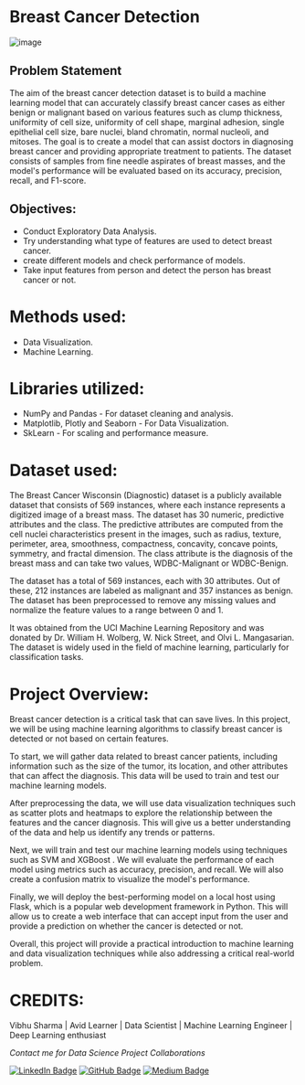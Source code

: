 # Breast Cancer Detection 

![image](https://user-images.githubusercontent.com/107554669/235616620-7df9eb17-6e26-43d1-89eb-4f06472198c1.png)


## Problem Statement
The aim of the breast cancer detection dataset is to build a machine learning model that can accurately classify breast cancer cases as either benign or malignant based on various features such as clump thickness, uniformity of cell size, uniformity of cell shape, marginal adhesion, single epithelial cell size, bare nuclei, bland chromatin, normal nucleoli, and mitoses. The goal is to create a model that can assist doctors in diagnosing breast cancer and providing appropriate treatment to patients. The dataset consists of samples from fine needle aspirates of breast masses, and the model's performance will be evaluated based on its accuracy, precision, recall, and F1-score.

## Objectives:
* Conduct Exploratory Data Analysis.
* Try understanding what type of features are used to detect breast cancer.
* create different models and check performance of models.
* Take input features from person and detect the person has breast cancer or not.

# Methods used:
* Data Visualization.
* Machine Learning.
# Libraries utilized:
* NumPy and Pandas - For dataset cleaning and analysis.
* Matplotlib, Plotly and Seaborn - For Data Visualization.
* SkLearn - For scaling and performance measure.
# Dataset used:
The Breast Cancer Wisconsin (Diagnostic) dataset is a publicly available dataset that consists of 569 instances, where each instance represents a digitized image of a breast mass. The dataset has 30 numeric, predictive attributes and the class. The predictive attributes are computed from the cell nuclei characteristics present in the images, such as radius, texture, perimeter, area, smoothness, compactness, concavity, concave points, symmetry, and fractal dimension. The class attribute is the diagnosis of the breast mass and can take two values, WDBC-Malignant or WDBC-Benign.

The dataset has a total of 569 instances, each with 30 attributes. Out of these, 212 instances are labeled as malignant and 357 instances as benign. The dataset has been preprocessed to remove any missing values and normalize the feature values to a range between 0 and 1.

It was obtained from the UCI Machine Learning Repository and was donated by Dr. William H. Wolberg, W. Nick Street, and Olvi L. Mangasarian. The dataset is widely used in the field of machine learning, particularly for classification tasks.

# Project Overview:

Breast cancer detection is a critical task that can save lives. In this project, we will be using machine learning algorithms to classify breast cancer is detected or not based on certain features.

To start, we will gather data related to breast cancer patients, including information such as the size of the tumor, its location, and other attributes that can affect the diagnosis. This data will be used to train and test our machine learning models.

After preprocessing the data, we will use data visualization techniques such as scatter plots and heatmaps to explore the relationship between the features and the cancer diagnosis. This will give us a better understanding of the data and help us identify any trends or patterns.

Next, we will train and test our machine learning models using techniques such as SVM and XGBoost . We will evaluate the performance of each model using metrics such as accuracy, precision, and recall. We will also create a confusion matrix to visualize the model's performance.

Finally, we will deploy the best-performing model on a local host using Flask, which is a popular web development framework in Python. This will allow us to create a web interface that can accept input from the user and provide a prediction on whether the cancer is detected or not.

Overall, this project will provide a practical introduction to machine learning and data visualization techniques while also addressing a critical real-world problem.

# CREDITS:

 Vibhu Sharma | Avid Learner | Data Scientist | Machine Learning Engineer | Deep Learning enthusiast

<p> <i> Contact me for Data Science Project Collaborations</i></p>


[![LinkedIn Badge](https://img.shields.io/badge/LinkedIn-0077B5?style=for-the-badge&logo=linkedin&logoColor=white)](https://www.linkedin.com/in/vbhsharma7/)
[![GitHub Badge](https://img.shields.io/badge/GitHub-100000?style=for-the-badge&logo=github&logoColor=white)](https://github.com/vbhsharma7)
[![Medium Badge](https://img.shields.io/badge/Medium-1DA1F2?style=for-the-badge&logo=medium&logoColor=white)](https://medium.com/@vbhsharma7)
